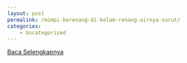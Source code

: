 ```yaml
---
layout: post
permalink: /mimpi-berenang-di-kolam-renang-airnya-surut/
categories:
    - Uncategorized
---
```


[Baca Selengkapnya](/08)